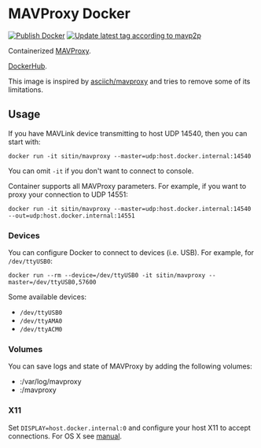 MAVProxy Docker
===============

[![Publish Docker](https://github.com/Sitin/mavproxy-Docker/actions/workflows/main.yml/badge.svg)](https://github.com/Sitin/mavproxy-Docker/actions/workflows/main.yml)
[![Update latest tag according to mavp2p](https://github.com/Sitin/mavproxy-Docker/actions/workflows/update-tags.yml/badge.svg)](https://github.com/Sitin/mavproxy-Docker/actions/workflows/update-tags.yml)

Containerized [MAVProxy](https://ardupilot.org/mavproxy/index.html).

[DockerHub](https://hub.docker.com/repository/docker/sitin/mavproxy).

This image is inspired by [asciich/mavproxy](https://hub.docker.com/r/asciich/mavproxy) and tries to remove some of its
limitations.

Usage
-----

If you have MAVLink device transmitting to host UDP 14540, then you can start with:

```shell
docker run -it sitin/mavproxy --master=udp:host.docker.internal:14540
```

You can omit `-it` if you don't want to connect to console.

Container supports all MAVProxy parameters. For example, if you want to proxy your connection to UDP 14551:

```shell
docker run -it sitin/mavproxy --master=udp:host.docker.internal:14540 --out=udp:host.docker.internal:14551
```

### Devices

You can configure Docker to connect to devices (i.e. USB). For example, for `/dev/ttyUSB0`:

```shell
docker run --rm --device=/dev/ttyUSB0 -it sitin/mavproxy --master=/dev/ttyUSB0,57600
```

Some available devices:
 
- `/dev/ttyUSB0`
- `/dev/ttyAMA0`
- `/dev/ttyACM0`

### Volumes

You can save logs and state of MAVProxy by adding the following volumes:

- <path to logs>:/var/log/mavproxy
- <path to MAVProxy state>:/mavproxy

### X11

Set `DISPLAY=host.docker.internal:0` and configure your host X11 to accept connections. For OS X see 
[manual](https://medium.com/@mreichelt/how-to-show-x11-windows-within-docker-on-mac-50759f4b65cb).
